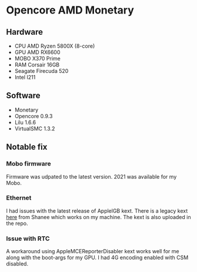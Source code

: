 # Opencore AMD Monetary

## Hardware

- CPU AMD Ryzen 5800X (8-core)
- GPU AMD RX6600
- MOBO X370 Prime
- RAM Corsair 16GB
- Seagate Firecuda 520
- Intel I211

## Software

- Monetary
- Opencore 0.9.3
- Lilu 1.6.6
- VirtualSMC 1.3.2

## Notable fix

### Mobo firmware

Firmware was udpated to the latest version. 2021 was available for my Mobo.

### Ethernet

I had issues with the latest release of ApplelGB kext. There is a legacy kext [here](https://forum.amd-osx.com/threads/intel-i211-at-alternative-to-smalltree.2028/) from Shanee which works on my machine. The kext is also uploaded in the repo.

### Issue with RTC

A workaround using AppleMCEReporterDisabler kext works well for me along with the boot-args for my GPU. I had 4G encoding enabled with CSM disabled.
